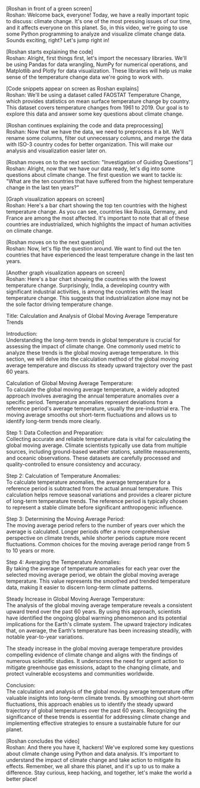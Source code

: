 [Roshan in front of a green screen]  
Roshan: Welcome back, everyone! Today, we have a really important topic to discuss: climate change. It's one of the most pressing issues of our time, and it affects everyone on this planet. So, in this video, we're going to use some Python programming to analyze and visualize climate change data. Sounds exciting, right? Let's jump right in!  
  
[Roshan starts explaining the code]  
Roshan: Alright, first things first, let's import the necessary libraries. We'll be using Pandas for data wrangling, NumPy for numerical operations, and Matplotlib and Plotly for data visualization. These libraries will help us make sense of the temperature change data we're going to work with.  
  
[Code snippets appear on screen as Roshan explains]  
Roshan: We'll be using a dataset called FAOSTAT Temperature Change, which provides statistics on mean surface temperature change by country. This dataset covers temperature changes from 1961 to 2019. Our goal is to explore this data and answer some key questions about climate change.  
  
[Roshan continues explaining the code and data preprocessing]  
Roshan: Now that we have the data, we need to preprocess it a bit. We'll rename some columns, filter out unnecessary columns, and merge the data with ISO-3 country codes for better organization. This will make our analysis and visualization easier later on.  
  
[Roshan moves on to the next section: "Investigation of Guiding Questions"]  
Roshan: Alright, now that we have our data ready, let's dig into some questions about climate change. The first question we want to tackle is: "What are the ten countries that have suffered from the highest temperature change in the last ten years?"  
  
[Graph visualization appears on screen]  
Roshan: Here's a bar chart showing the top ten countries with the highest temperature change. As you can see, countries like Russia, Germany, and France are among the most affected. It's important to note that all of these countries are industrialized, which highlights the impact of human activities on climate change.  
  
[Roshan moves on to the next question]  
Roshan: Now, let's flip the question around. We want to find out the ten countries that have experienced the least temperature change in the last ten years.  
  
[Another graph visualization appears on screen]  
Roshan: Here's a bar chart showing the countries with the lowest temperature change. Surprisingly, India, a developing country with significant industrial activities, is among the countries with the least temperature change. This suggests that industrialization alone may not be the sole factor driving temperature change.  
  
Title: Calculation and Analysis of Global Moving Average Temperature Trends  
  
Introduction:  
Understanding the long-term trends in global temperature is crucial for assessing the impact of climate change. One commonly used metric to analyze these trends is the global moving average temperature. In this section, we will delve into the calculation method of the global moving average temperature and discuss its steady upward trajectory over the past 60 years.  
  
Calculation of Global Moving Average Temperature:  
To calculate the global moving average temperature, a widely adopted approach involves averaging the annual temperature anomalies over a specific period. Temperature anomalies represent deviations from a reference period's average temperature, usually the pre-industrial era. The moving average smooths out short-term fluctuations and allows us to identify long-term trends more clearly.  
  
Step 1: Data Collection and Preparation:  
Collecting accurate and reliable temperature data is vital for calculating the global moving average. Climate scientists typically use data from multiple sources, including ground-based weather stations, satellite measurements, and oceanic observations. These datasets are carefully processed and quality-controlled to ensure consistency and accuracy.  
  
Step 2: Calculation of Temperature Anomalies:  
To calculate temperature anomalies, the average temperature for a reference period is subtracted from the actual annual temperature. This calculation helps remove seasonal variations and provides a clearer picture of long-term temperature trends. The reference period is typically chosen to represent a stable climate before significant anthropogenic influence.  
  
Step 3: Determining the Moving Average Period:  
The moving average period refers to the number of years over which the average is calculated. Longer periods offer a more comprehensive perspective on climate trends, while shorter periods capture more recent fluctuations. Common choices for the moving average period range from 5 to 10 years or more.  
  
Step 4: Averaging the Temperature Anomalies:  
By taking the average of temperature anomalies for each year over the selected moving average period, we obtain the global moving average temperature. This value represents the smoothed and trended temperature data, making it easier to discern long-term climate patterns.  
  
Steady Increase in Global Moving Average Temperature:  
The analysis of the global moving average temperature reveals a consistent upward trend over the past 60 years. By using this approach, scientists have identified the ongoing global warming phenomenon and its potential implications for the Earth's climate system. The upward trajectory indicates that, on average, the Earth's temperature has been increasing steadily, with notable year-to-year variations.  
  
The steady increase in the global moving average temperature provides compelling evidence of climate change and aligns with the findings of numerous scientific studies. It underscores the need for urgent action to mitigate greenhouse gas emissions, adapt to the changing climate, and protect vulnerable ecosystems and communities worldwide.  
  
Conclusion:  
The calculation and analysis of the global moving average temperature offer valuable insights into long-term climate trends. By smoothing out short-term fluctuations, this approach enables us to identify the steady upward trajectory of global temperatures over the past 60 years. Recognizing the significance of these trends is essential for addressing climate change and implementing effective strategies to ensure a sustainable future for our planet.  
  
[Roshan concludes the video]  
Roshan: And there you have it, hackers! We've explored some key questions about climate change using Python and data analysis. It's important to understand the impact of climate change and take action to mitigate its effects. Remember, we all share this planet, and it's up to us to make a difference. Stay curious, keep hacking, and together, let's make the world a better place!